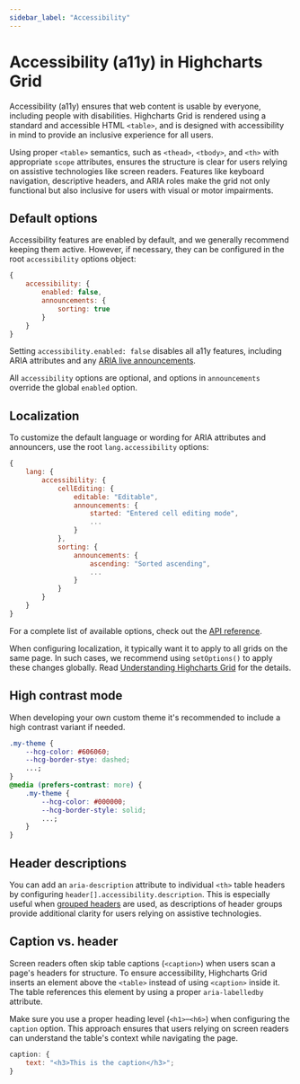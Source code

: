 ```yaml
---
sidebar_label: "Accessibility"
---
```


# Accessibility (a11y) in Highcharts Grid

Accessibility (a11y) ensures that web content is usable by everyone, including people with disabilities. Highcharts Grid is rendered using a standard and accessible HTML `<table>`, and is designed with accessibility in mind to provide an inclusive experience for all users.

Using proper `<table>` semantics, such as `<thead>`, `<tbody>`, and `<th>` with appropriate `scope` attributes, ensures the structure is clear for users relying on assistive technologies like screen readers. Features like keyboard navigation, descriptive headers, and ARIA roles make the grid not only functional but also inclusive for users with visual or motor impairments.

## Default options

Accessibility features are enabled by default, and we generally recommend keeping them active. However, if necessary, they can be configured in the root `accessibility` options object:

```js
{
    accessibility: {
        enabled: false,
        announcements: {
            sorting: true
        }
    }
}
```

Setting `accessibility.enabled: false` disables all a11y features, including ARIA attributes and any [ARIA live announcements](https://developer.mozilla.org/en-US/docs/Web/Accessibility/ARIA/ARIA_Live_Regions).

All `accessibility` options are optional, and options in `announcements` override the global `enabled` option.

## Localization

To customize the default language or wording for ARIA attributes and announcers, use the root `lang.accessibility` options:

```js
{
    lang: {
        accessibility: {
            cellEditing: {
                editable: "Editable",
                announcements: {
                    started: "Entered cell editing mode",
                    ...
                }
            },
            sorting: {
                announcements: {
                    ascending: "Sorted ascending",
                    ...
                }
            }
        }
    }
}
```

For a complete list of available options, check out the [API reference](https://api.highcharts.com/dashboards/#interfaces/Grid_Options.LangOptions).

When configuring localization, it typically want it to apply to all grids on the same page. In such cases, we recommend using `setOptions()` to apply these changes globally. Read [Understanding Highcharts Grid](https://www.highcharts.com/docs/grid/understanding-grid#setOptions) for the details.

## High contrast mode

When developing your own custom theme it's recommended to include a high contrast variant if needed.

```css
.my-theme {
    --hcg-color: #606060;
    --hcg-border-stye: dashed;
    ...;
}
@media (prefers-contrast: more) {
    .my-theme {
        --hcg-color: #000000;
        --hcg-border-style: solid;
        ...;
    }
}
```

## Header descriptions

You can add an `aria-description` attribute to individual `<th>` table headers by configuring `header[].accessibility.description`. This is especially useful when [grouped headers](https://www.highcharts.com/docs/grid/header) are used, as descriptions of header groups provide additional clarity for users relying on assistive technologies.

## Caption vs. header

Screen readers often skip table captions (`<caption>`) when users scan a page's headers for structure. To ensure accessibility, Highcharts Grid inserts an element above the `<table>` instead of using `<caption>` inside it. The table references this element by using a proper `aria-labelledby` attribute.

Make sure you use a proper heading level (`<h1>`–`<h6>`) when configuring the `caption` option. This approach ensures that users relying on screen readers can understand the table's context while navigating the page.

```js
caption: {
    text: "<h3>This is the caption</h3>";
}
```
